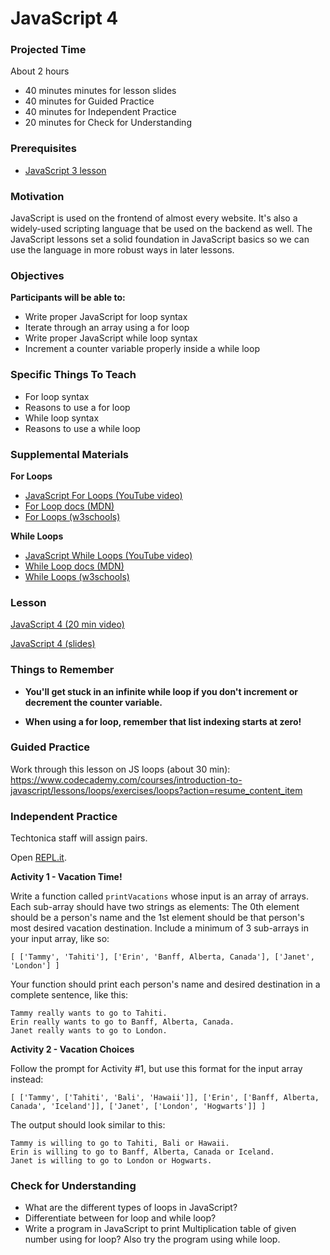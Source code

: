 # JavaScript 4

### Projected Time
About 2 hours
- 40 minutes minutes for lesson slides
- 40 minutes for Guided Practice
- 40 minutes for Independent Practice
- 20 minutes for Check for Understanding

### Prerequisites

- [JavaScript 3 lesson](/javascript/javascript-3.md)

### Motivation
JavaScript is used on the frontend of almost every website. It's also a widely-used scripting language that be used on the backend as well. The JavaScript lessons set a solid foundation in JavaScript basics so we can use the language in more robust ways in later lessons.

### Objectives
**Participants will be able to:**
- Write proper JavaScript for loop syntax
- Iterate through an array using a for loop
- Write proper JavaScript while loop syntax
- Increment a counter variable properly inside a while loop

### Specific Things To Teach
- For loop syntax
- Reasons to use a for loop
- While loop syntax
- Reasons to use a while loop

### Supplemental Materials

**For Loops**

- [JavaScript For Loops (YouTube video)](https://www.youtube.com/watch?v=24Wpg6njlYI)
- [For Loop docs (MDN)](https://developer.mozilla.org/en-US/docs/Web/JavaScript/Reference/Statements/for)
- [For Loops (w3schools)](https://www.w3schools.com/js/js_loop_for.asp)

**While Loops**

- [JavaScript While Loops (YouTube video)](https://www.youtube.com/watch?v=PpbFyLTtpWI)
- [While Loop docs (MDN)](https://developer.mozilla.org/en-US/docs/Web/JavaScript/Reference/Statements/while)
- [While Loops (w3schools)](https://www.w3schools.com/js/js_loop_while.asp)

### Lesson

[JavaScript 4 (20 min video)](https://drive.google.com/file/d/1YL8rU9wY3fh0g4mZM223b7g-PDgk_X5P/view?usp=sharing)

[JavaScript 4 (slides)](https://docs.google.com/presentation/d/1-TEyN4TTjP9c9WGcThS1jQmVoY4pG-xt9gjbDhJkUTc/edit?usp=sharing)


### Things to Remember

- **You'll get stuck in an infinite while loop if you don't increment or decrement the counter variable.**

- **When using a for loop, remember that list indexing starts at zero!**


### Guided Practice
 Work through this lesson on JS loops (about 30 min):
https://www.codecademy.com/courses/introduction-to-javascript/lessons/loops/exercises/loops?action=resume_content_item


### Independent Practice
Techtonica staff will assign pairs.

Open [REPL.it](https://www.repl.it). 

**Activity 1 - Vacation Time!**

Write a function called `printVacations` whose input is an array of arrays. Each sub-array should have two strings as elements: The 0th element should be a person's name and the 1st element should be that person's most desired vacation destination. Include a minimum of 3 sub-arrays in your input array, like so:

`[ ['Tammy', 'Tahiti'], ['Erin', 'Banff, Alberta, Canada'], ['Janet', 'London'] ]`  

Your function should print each person's name and desired destination in a complete sentence, like this:

`Tammy really wants to go to Tahiti.`  
`Erin really wants to go to Banff, Alberta, Canada.`  
`Janet really wants to go to London.`  

**Activity 2 - Vacation Choices**

Follow the prompt for Activity #1, but use this format for the input array instead:

`[ ['Tammy', ['Tahiti', 'Bali', 'Hawaii']], ['Erin', ['Banff, Alberta, Canada', 'Iceland']], ['Janet', ['London', 'Hogwarts']] ]` 

The output should look similar to this:

`Tammy is willing to go to Tahiti, Bali or Hawaii.`  
`Erin is willing to go to Banff, Alberta, Canada or Iceland.`  
`Janet is willing to go to London or Hogwarts.`  

### Check for Understanding

- What are the different types of loops in JavaScript?
- Differentiate between for loop and while loop?
- Write a program in JavaScript to print Multiplication table of given number using for loop? Also try the program using while loop.